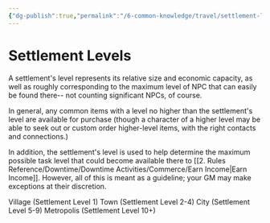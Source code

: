 ```yaml
---
{"dg-publish":true,"permalink":"/6-common-knowledge/travel/settlement-levels/"}
---
```


# Settlement Levels

A settlement's level represents its relative size and economic capacity, as well as roughly corresponding to the maximum level of NPC that can easily be found there-- not counting significant NPCs, of course. 

In general, any common items with a level no higher than the settlement's level are available for purchase (though a character of a higher level may be able to seek out or custom order higher-level items, with the right contacts and connections.) 

In addition, the settlement's level is used to help determine the maximum possible task level that could become available there to [[2. Rules Reference/Downtime/Downtime Activities/Commerce/Earn Income\|Earn Income]]. However, all of this is meant as a guideline; your GM may make exceptions at their discretion. 

Village (Settlement Level 1)
Town (Settlement Level 2-4)
City (Settlement Level 5-9)
Metropolis (Settlement Level 10+)
